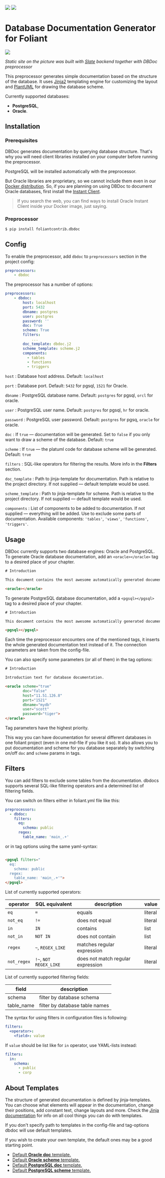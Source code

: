 [![](https://img.shields.io/pypi/v/foliantcontrib.dbdoc.svg)](https://pypi.org/project/foliantcontrib.dbdoc/)  [![](https://img.shields.io/github/v/tag/foliant-docs/foliantcontrib.dbdoc.svg?label=GitHub)](https://github.com/foliant-docs/foliantcontrib.dbdoc)

# Database Documentation Generator for Foliant

![](https://raw.githubusercontent.com/foliant-docs/foliantcontrib.dbdoc/master/img/dbdoc.png)

*Static site on the picture was built with [Slate](https://foliant-docs.github.io/docs/backends/slate/) backend together with DBDoc preprocessor*

This preprocessor generates simple documentation based on the structure of the database. It uses [Jinja2](http://jinja.pocoo.org/) templating engine for customizing the layout and [PlantUML](http://plantuml.com/) for drawing the database scheme.

Currently supported databases:

* **PostgreSQL**,
* **Oracle**.

## Installation

### Prerequisites

DBDoc generates documentation by querying database structure. That's why you will need client libraries installed on your computer before running the preprocessor.

PostgreSQL will be installed automatically with the preprocessor.

But Oracle libraries are proprietary, so we cannot include them even in our [Docker distribution](https://hub.docker.com/r/foliant/foliant/tags). So, if you are planning on using DBDoc to document Oracle databases, first install the [Instant Client](https://www.oracle.com/database/technologies/instant-client.html).

> If you search the web, you can find ways to install Oracle Instant Client inside your Docker image, just saying.

### Preprocessor

```bash
$ pip install foliantcontrib.dbdoc
```

## Config

To enable the preprocessor, add `dbdoc` to `preprocessors` section in the project config:

```yaml
preprocessors:
    - dbdoc
```

The preprocessor has a number of options:

```yaml
preprocessors:
    - dbdoc:
        host: localhost
        port: 5432
        dbname: postgres
        user: postgres
        password: ''
        doc: True
        scheme: True
        filters:
            ...
        doc_template: dbdoc.j2
        scheme_template: scheme.j2
        components:
          - tables
          - functions
          - triggers
```

`host`
:   Database host address. Default: `localhost`

`port`
:   Database port. Default: `5432` for pgsql, `1521` for Oracle.

`dbname`
:   PostgreSQL database name. Default: `postgres` for pgsql, `orcl` for oracle.

`user`
:   PostgreSQL user name. Default: `postgres` for pgsql, `hr` for oracle.

`password`
:   PostgreSQL user password. Default: `postgres` for pgsq, `oracle` for oracle.

`doc`
:   If `true` — documentation will be generated. Set to `false` if you only want to draw a scheme of the database. Default: `true`

`scheme`
:   If `true` — the platuml code for database scheme will be generated. Default: `true`

`filters`
:   SQL-like operators for filtering the results. More info in the **Filters** section.

`doc_template`
:   Path to jinja-template for documentation. Path is relative to the project directory. If not supplied — default template would be used.

`scheme_template`
:   Path to jinja-template for scheme. Path is relative to the project directory. If not supplied — default template would be used.

`components`
:   List of components to be added to documentation. If not supplied — everything will be added. Use to exclude some parts of documentation. Available components: `'tables'`, `'views'`, `'functions'`, `'triggers'`.

## Usage

DBDoc currently supports two database engines: Oracle and PostgreSQL. To generate Oracle database documentation, add an `<oracle></oracle>` tag to a desired place of your chapter.


```html
# Introduction

This document contains the most awesome automatically generated documentation of our marvellous Oracle database.

<oracle></oracle>
```

To generate PostgreSQL database documentation, add a `<pgsql></pgsql>` tag to a desired place of your chapter.


```html
# Introduction

This document contains the most awesome automatically generated documentation of our marvellous Oracle database.

<pgsql></pgsql>
```

Each time the preprocessor encounters one of the mentioned tags, it inserts the whole generated documentation text instead of it. The connection parameters are taken from the config-file.

You can also specify some parameters (or all of them) in the tag options:

```html
# Introduction

Introduction text for database documentation.

<oracle scheme="true"
        doc="false"
        host="11.51.126.8"
        port="1521"
        dbname="mydb"
        user="scott"
        password="tiger">
</oracle>
```

Tag parameters have the highest priority.

This way you can have documentation for several different databases in one foliant project (even in one md-file if you like it so). It also allows you to put documentation and scheme for you database separately by switching on/off `doc` and `scheme` params in tags.

## Filters

You can add filters to exclude some tables from the documentation. dbdocs supports several SQL-like filtering operators and a determined list of filtering fields.

You can switch on filters either in foliant.yml file like this:

```yaml
preprocessors:
  - dbdoc:
    filters:
      eq:
        schema: public
      regex:
        table_name: 'main_.+'
```

or in tag options using the same yaml-syntax:

```html

<pgsql filters="
  eq:
    schema: public
  regex:
    table_name: 'main_.+'">
</pgsql>

```

List of currently supported operators:

operator | SQL equivalent | description | value
-------- | -------------- | ----------- | -----
`eq` | `=` | equals | literal
`not_eq` | `!=` | does not equal | literal
`in` | `IN` | contains | list
`not_in` | `NOT IN` | does not contain | list
`regex` | `~`, `REGEX_LIKE` | matches regular expression | literal
`not_regex` | `!~`, `NOT REGEX_LIKE` | does not match regular expression | literal

List of currently supported filtering fields:

field | description
----- | -----------
schema | filter by database schema
table_name | filter by database table names

The syntax for using filters in configuration files is following:

```yaml
filters:
  <operator>:
    <field>: value
```

If `value` should be list like for `in` operator, use YAML-lists instead:

```yaml
filters:
  in:
    schema:
      - public
      - corp
```

## About Templates

The structure of generated documentation is defined by jinja-templates. You can choose what elements will appear in the documentation, change their positions, add constant text, change layouts and more. Check the [Jinja documentation](http://jinja.pocoo.org/docs/2.10/templates/) for info on all cool things you can do with templates.

If you don't specify path to templates in the config-file and tag-options dbdoc will use default templates.

If you wish to create your own template, the default ones may be a good starting point.

* [Default **Oracle doc** template.](https://github.com/foliant-docs/foliantcontrib.dbdoc/blob/master/foliant/preprocessors/dbdoc/oracle/templates/doc.j2)
* [Default **Oracle scheme** template.](https://github.com/foliant-docs/foliantcontrib.dbdoc/blob/master/foliant/preprocessors/dbdoc/oracle/templates/scheme.j2)
* [Default **PostgreSQL doc** template.](https://github.com/foliant-docs/foliantcontrib.dbdoc/blob/master/foliant/preprocessors/dbdoc/pgsql/templates/doc.j2)
* [Default **PostgreSQL scheme** template.](https://github.com/foliant-docs/foliantcontrib.dbdoc/blob/master/foliant/preprocessors/dbdoc/pgsql/templates/doc.j2)
